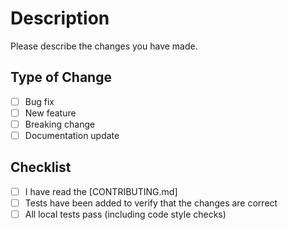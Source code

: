 # Description

Please describe the changes you have made.

## Type of Change

- [ ] Bug fix
- [ ] New feature
- [ ] Breaking change
- [ ] Documentation update

## Checklist

- [ ] I have read the [CONTRIBUTING.md]
- [ ] Tests have been added to verify that the changes are correct
- [ ] All local tests pass (including code style checks)
